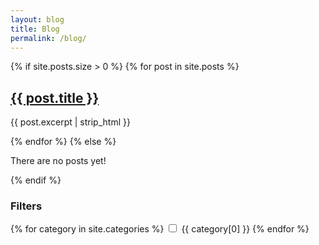 ```yaml
---
layout: blog
title: Blog
permalink: /blog/
---
```


<main>
  <!-- Blog Posts Section -->
  <div class="posts">
    {% if site.posts.size > 0 %}
      {% for post in site.posts %}
        <div class="post">
          <h2><a href="{{ post.url }}">{{ post.title }}</a></h2>
          <p>{{ post.excerpt | strip_html }}</p>
        </div>
      {% endfor %}
    {% else %}
      <p>There are no posts yet!</p>
    {% endif %}
  </div>

  <!-- Filters Section -->
  <div class="filters">
    <h3>Filters</h3>
    <form>
      {% for category in site.categories %}
        <label>
          <input type="checkbox" name="category" value="{{ category[0] }}">
          {{ category[0] }}
        </label>
      {% endfor %}
    </form>
  </div>
</main>
